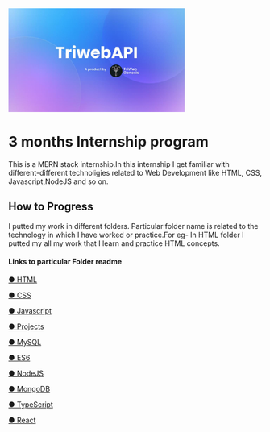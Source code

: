 <img src='./Projects/portfolio/public/TriwebAPI.jpg' width='350px'>
                                                    
<h1> 3 months Internship program </h1>

This is a MERN stack internship.In this internship I get familiar with different-different technoligies related to Web Development like HTML, CSS, Javascript,NodeJS and so on.


<h2>How to Progress</h2>

<p>I putted my work in different folders. Particular folder name is related to the technology in which I have worked or practice.For eg- In HTML folder I putted my all my work that I learn and practice HTML concepts.</p>


<h4>Links to particular Folder readme</h4>

[● HTML](./HTML/README.md)

[● CSS](./CSS/README.md)

[● Javascript](./Javascript/README.md)

[● Projects](./Projects/README.md)

[● MySQL](./MySQL/README.md)

[● ES6](./ES6/README.md)

[● NodeJS](./NodeJS/README.md)

[● MongoDB](./MongoDB/README.md)

[● TypeScript](./TypeScript/README.md)

[● React](./React/README.md)